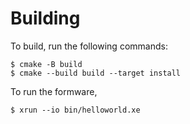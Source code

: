 # Building

To build, run the following commands:

    $ cmake -B build
    $ cmake --build build --target install


To run the formware,

    $ xrun --io bin/helloworld.xe